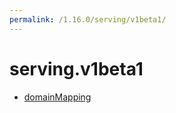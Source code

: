 ```yaml
---
permalink: /1.16.0/serving/v1beta1/
---
```


# serving.v1beta1



* [domainMapping](domainMapping.md)